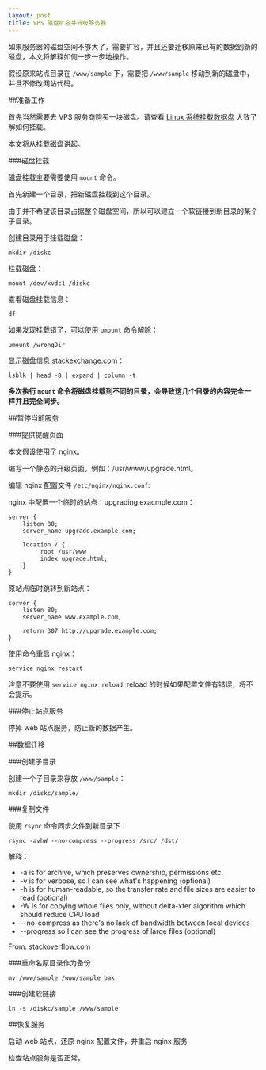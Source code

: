 ```yaml
---
layout: post
title: VPS 磁盘扩容并升级服务器
---
```


如果服务器的磁盘空间不够大了，需要扩容，并且还要迁移原来已有的数据到新的磁盘，本文将解释如何一步一步地操作。

假设原来站点目录在 `/www/sample` 下，需要把 `/www/sample` 移动到新的磁盘中，并且不修改网站代码。

##准备工作

首先当然需要去 VPS 服务商购买一块磁盘。请查看 [Linux 系统挂载数据盘](http://help.aliyun.com/knowledge_detail.htm?spm=5176.788314852.3.1.SnZDUx&knowledgeId=5974154&categoryId=) 大致了解如何挂载。

本文将从挂载磁盘讲起。

###磁盘挂载

磁盘挂载主要需要使用 `mount` 命令。

首先新建一个目录，把新磁盘挂载到这个目录。

由于并不希望该目录占据整个磁盘空间，所以可以建立一个软链接到新目录的某个子目录。

创建目录用于挂载磁盘：

    mkdir /diskc

挂载磁盘：

    mount /dev/xvdc1 /diskc

查看磁盘挂载信息：

    df

如果发现挂载错了，可以使用 `umount` 命令解除：

    umount /wrongDir

显示磁盘信息 [stackexchange.com](http://unix.stackexchange.com/questions/157154/how-to-list-disk-in-linux)：

    lsblk | head -8 | expand | column -t

**多次执行 `mount` 命令将磁盘挂载到不同的目录，会导致这几个目录的内容完全一样并且完全同步。**

##暂停当前服务

###提供提醒页面

本文假设使用了 nginx。

编写一个静态的升级页面，例如：/usr/www/upgrade.html。

编辑 nginx 配置文件 `/etc/nginx/nginx.conf`:

nginx 中配置一个临时的站点：upgrading.exacmple.com：

    server {
        listen 80;
        server_name upgrade.example.com;

        location / {
             root /usr/www
             index upgrade.html;
        }
    }

原站点临时跳转到新站点：

    server {
        listen 80;
        server_name www.example.com;

        return 307 http://upgrade.example.com;
    }

使用命令重启 nginx：

    service nginx restart

注意不要使用 `service nginx reload`. reload 的时候如果配置文件有错误，将不会提示。

###停止站点服务

停掉 web 站点服务，防止新的数据产生。

##数据迁移

###创建子目录

创建一个子目录来存放 `/www/sample`：

    mkdir /diskc/sample/

###复制文件

使用 `rsync` 命令同步文件到新目录下：

    rsync -avhW --no-compress --progress /src/ /dst/

解释：

+ -a is for archive, which preserves ownership, permissions etc.
+ -v is for verbose, so I can see what's happening (optional)
+ -h is for human-readable, so the transfer rate and file sizes are easier to read (optional)
+ -W is for copying whole files only, without delta-xfer algorithm which should reduce CPU load
+ --no-compress as there's no lack of bandwidth between local devices
+ --progress so I can see the progress of large files (optional)

From: [stackoverflow.com](http://serverfault.com/questions/43014/copying-a-large-directory-tree-locally-cp-or-rsync)

###重命名原目录作为备份

    mv /www/sample /www/sample_bak

###创建软链接

    ln -s /diskc/sample /www/sample

##恢复服务

启动 web 站点，还原 nginx 配置文件，并重启 nginx 服务

检查站点服务是否正常。

